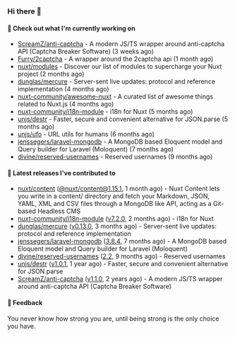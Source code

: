### Hi there 👋

#### 👷 Check out what I'm currently working on

- [ScreamZ/anti-captcha](https://github.com/ScreamZ/anti-captcha) - A modern JS/TS wrapper around anti-captcha API (Captcha Breaker Software) (3 weeks ago)
- [Furry/2captcha](https://github.com/Furry/2captcha) - A wrapper around the 2captcha api (1 month ago)
- [nuxt/modules](https://github.com/nuxt/modules) - Discover our list of modules to supercharge your Nuxt project (2 months ago)
- [dunglas/mercure](https://github.com/dunglas/mercure) - Server-sent live updates: protocol and reference implementation (4 months ago)
- [nuxt-community/awesome-nuxt](https://github.com/nuxt-community/awesome-nuxt) - A curated list of awesome things related to Nuxt.js (4 months ago)
- [nuxt-community/i18n-module](https://github.com/nuxt-community/i18n-module) - i18n for Nuxt (5 months ago)
- [unjs/destr](https://github.com/unjs/destr) - Faster, secure and convenient alternative for JSON.parse (5 months ago)
- [unjs/ufo](https://github.com/unjs/ufo) - URL utils for humans (6 months ago)
- [jenssegers/laravel-mongodb](https://github.com/jenssegers/laravel-mongodb) - A MongoDB based Eloquent model and Query builder for Laravel (Moloquent) (7 months ago)
- [divine/reserved-usernames](https://github.com/divine/reserved-usernames) - Reserved usernames (9 months ago)

#### 🔭 Latest releases I've contributed to

- [nuxt/content](https://github.com/nuxt/content) ([@nuxt/content@1.15.1](https://github.com/nuxt/content/releases/tag/%40nuxt%2Fcontent%401.15.1), 1 month ago) - Nuxt Content lets you write in a content/ directory and fetch your Markdown, JSON, YAML, XML and CSV files through a MongoDB like API, acting as a Git-based Headless CMS
- [nuxt-community/i18n-module](https://github.com/nuxt-community/i18n-module) ([v7.2.0](https://github.com/nuxt-community/i18n-module/releases/tag/v7.2.0), 2 months ago) - i18n for Nuxt
- [dunglas/mercure](https://github.com/dunglas/mercure) ([v0.13.0](https://github.com/dunglas/mercure/releases/tag/v0.13.0), 3 months ago) - Server-sent live updates: protocol and reference implementation
- [jenssegers/laravel-mongodb](https://github.com/jenssegers/laravel-mongodb) ([3.8.4](https://github.com/jenssegers/laravel-mongodb/releases/tag/3.8.4), 7 months ago) - A MongoDB based Eloquent model and Query builder for Laravel (Moloquent)
- [divine/reserved-usernames](https://github.com/divine/reserved-usernames) ([2.2](https://github.com/divine/reserved-usernames/releases/tag/2.2), 9 months ago) - Reserved usernames
- [unjs/destr](https://github.com/unjs/destr) ([v1.0.1](https://github.com/unjs/destr/releases/tag/v1.0.1), 1 year ago) - Faster, secure and convenient alternative for JSON.parse
- [ScreamZ/anti-captcha](https://github.com/ScreamZ/anti-captcha) ([v1.1.0](https://github.com/ScreamZ/anti-captcha/releases/tag/v1.1.0), 2 years ago) - A modern JS/TS wrapper around anti-captcha API (Captcha Breaker Software)

#### 💬 Feedback
You never know how strong you are, until being strong is the only choice you have.